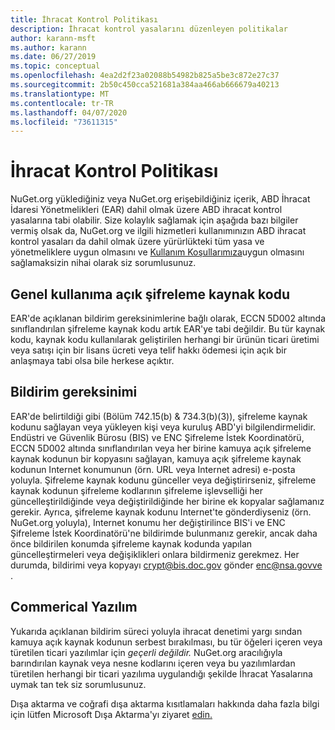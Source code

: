 ```yaml
---
title: İhracat Kontrol Politikası
description: İhracat kontrol yasalarını düzenleyen politikalar
author: karann-msft
ms.author: karann
ms.date: 06/27/2019
ms.topic: conceptual
ms.openlocfilehash: 4ea2d2f23a02088b54982b825a5be3c872e27c37
ms.sourcegitcommit: 2b50c450cca521681a384aa466ab666679a40213
ms.translationtype: MT
ms.contentlocale: tr-TR
ms.lasthandoff: 04/07/2020
ms.locfileid: "73611315"
---
```

# <a name="export-control-policy"></a>İhracat Kontrol Politikası

NuGet.org yüklediğiniz veya NuGet.org erişebildiğiniz içerik, ABD İhracat İdaresi Yönetmelikleri (EAR) dahil olmak üzere ABD ihracat kontrol yasalarına tabi olabilir.  Size kolaylık sağlamak için aşağıda bazı bilgiler vermiş olsak da, NuGet.org ve ilgili hizmetleri kullanımınızın ABD ihracat kontrol yasaları da dahil olmak üzere yürürlükteki tüm yasa ve yönetmeliklere uygun olmasını ve [Kullanım Koşullarımıza](https://www.nuget.org/policies/Terms)uygun olmasını sağlamaksizin nihai olarak siz sorumlusunuz.

## <a name="publicly-available-encryption-source-code"></a>Genel kullanıma açık şifreleme kaynak kodu

EAR'de açıklanan bildirim gereksinimlerine bağlı olarak, ECCN 5D002 altında sınıflandırılan şifreleme kaynak kodu artık EAR'ye tabi değildir.  Bu tür kaynak kodu, kaynak kodu kullanılarak geliştirilen herhangi bir ürünün ticari üretimi veya satışı için bir lisans ücreti veya telif hakkı ödemesi için açık bir anlaşmaya tabi olsa bile herkese açıktır.

## <a name="notification-requirement"></a>Bildirim gereksinimi

EAR'de belirtildiği gibi (Bölüm 742.15(b) & 734.3(b)(3)), şifreleme kaynak kodunu sağlayan veya yükleyen kişi veya kuruluş ABD'yi bilgilendirmelidir. Endüstri ve Güvenlik Bürosu (BIS) ve ENC Şifreleme İstek Koordinatörü, ECCN 5D002 altında sınıflandırılan veya her birine kamuya açık şifreleme kaynak kodunun bir kopyasını sağlayan, kamuya açık şifreleme kaynak kodunun Internet konumunun (örn. URL veya Internet adresi) e-posta yoluyla. Şifreleme kaynak kodunu günceller veya değiştirirseniz, şifreleme kaynak kodunun şifreleme kodlarının şifreleme işlevselliği her güncelleştirildiğinde veya değiştirildiğinde her birine ek kopyalar sağlamanız gerekir. Ayrıca, şifreleme kaynak kodunu Internet'te gönderdiyseniz (örn. NuGet.org yoluyla), Internet konumu her değiştirilince BIS'i ve ENC Şifreleme İstek Koordinatörü'ne bildirimde bulunmanız gerekir, ancak daha önce bildirilen konumda şifreleme kaynak kodunda yapılan güncelleştirmeleri veya değişiklikleri onlara bildirmeniz gerekmez. Her durumda, bildirimi veya kopyayı crypt@bis.doc.gov gönder enc@nsa.govve .

## <a name="commerical-software"></a>Commerical Yazılım

Yukarıda açıklanan bildirim süreci yoluyla ihracat denetimi yargı sından kamuya açık kaynak kodunun serbest bırakılması, bu tür öğeleri içeren veya türetilen ticari yazılımlar için *geçerli değildir.*  NuGet.org aracılığıyla barındırılan kaynak veya nesne kodlarını içeren veya bu yazılımlardan türetilen herhangi bir ticari yazılıma uygulandığı şekilde İhracat Yasalarına uymak tan tek siz sorumlusunuz.

Dışa aktarma ve coğrafi dışa aktarma kısıtlamaları hakkında daha fazla bilgi için lütfen Microsoft Dışa Aktarma'yı ziyaret [edin.](https://www.microsoft.com/exporting)
